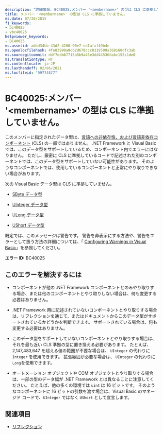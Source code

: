 ```yaml
---
description: "詳細情報: BC40025:メンバー '<membername>' の型は CLS に準拠していません。"
title: メンバー '<membername>' の型は CLS に準拠していません。
ms.date: 07/20/2015
f1_keywords:
- bc40025
- vbc40025
helpviewer_keywords:
- BC40025
ms.assetid: adbd34bb-43d2-4266-90e7-cd1afaf49b4e
ms.openlocfilehash: 4fe83999a0cb2d678ccc0119509a368160dfc3ab
ms.sourcegitcommit: ddf7edb67715a5b9a45e3dd44536dabc153c1de0
ms.translationtype: HT
ms.contentlocale: ja-JP
ms.lasthandoff: 02/06/2021
ms.locfileid: "99774877"
---
```

# <a name="bc40025-type-of-member-membername-is-not-cls-compliant"></a>BC40025:メンバー '\<membername>' の型は CLS に準拠していません。

このメンバーに指定されたデータ型は、[言語への非依存性、および言語非依存コンポーネント](../../../standard/language-independence-and-language-independent-components.md) (CLS) の一部ではありません。 .NET Framework と Visual Basic では、このデータ型をサポートしているため、コンポーネント内でエラーにはなりません。 ただし、厳密に CLS に準拠しているコードで記述された別のコンポーネントでは、このデータ型をサポートしていない可能性があります。 そのようなコンポーネントでは、使用しているコンポーネントと正常にやり取りできない場合があります。

 次の Visual Basic データ型は CLS に準拠していません。

- [SByte データ型](../data-types/sbyte-data-type.md)

- [UInteger データ型](../data-types/uinteger-data-type.md)

- [ULong データ型](../data-types/ulong-data-type.md)

- [UShort データ型](../data-types/ushort-data-type.md)

 既定では、このメッセージは警告です。 警告を非表示にする方法や、警告をエラーとして扱う方法の詳細については、「 [Configuring Warnings in Visual Basic](/visualstudio/ide/configuring-warnings-in-visual-basic)」を参照してください。

 **エラー ID:** BC40025

## <a name="to-correct-this-error"></a>このエラーを解決するには

- コンポーネントが他の .NET Framework コンポーネントとのみやり取りする場合、または他のコンポーネントとやり取りしない場合は、何も変更する必要はありません。

- .NET Framework 用に記述されていないコンポーネントとやり取りする場合は、リフレクションを通じて、またはドキュメントからこのデータ型がサポートされているかどうかを判断できます。 サポートされている場合は、何も変更する必要はありません。

- このデータ型をサポートしていないコンポーネントとやり取りする場合は、それを最も近い CLS 準拠の型に置き換える必要があります。 たとえば、2,147,483,647 を超える値の範囲が不要な場合は、 `UInteger` の代わりに `Integer` を使用できます。 拡張範囲が必要な場合は、 `UInteger` の代わりに `Long`を使用できます。

- オートメーション オブジェクトや COM オブジェクトとやり取りする場合は、一部の型のデータ幅が .NET Framework とは異なることに注意してください。 たとえば、他の多くの環境では `uint` は 16 ビットです。 そのようなコンポーネントに 16 ビットの引数を渡す場合は、Visual Basic のマネージド コードで、`UInteger` ではなく `UShort` として宣言します。

## <a name="see-also"></a>関連項目

- [リフレクション](../../../framework/reflection-and-codedom/reflection.md)
